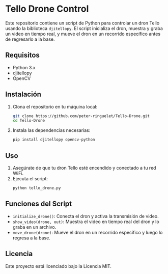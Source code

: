 # Tello Drone Control

Este repositorio contiene un script de Python para controlar un dron Tello usando la biblioteca `djitellopy`. El script inicializa el dron, muestra y graba un video en tiempo real, y mueve el dron en un recorrido específico antes de regresarlo a la base.

## Requisitos

- Python 3.x
- djitellopy
- OpenCV

## Instalación

1. Clona el repositorio en tu máquina local:
    ```sh
    git clone https://github.com/peter-ringuelet/Tello-Drone.git
    cd Tello-Drone
    ```

2. Instala las dependencias necesarias:
    ```sh
    pip install djitellopy opencv-python
    ```

## Uso

1. Asegúrate de que tu dron Tello esté encendido y conectado a tu red WiFi.
2. Ejecuta el script:
    ```sh
    python tello_drone.py
    ```

## Funciones del Script

- `initialize_drone()`: Conecta el dron y activa la transmisión de video.
- `show_video(drone, out)`: Muestra el video en tiempo real del dron y lo graba en un archivo.
- `move_drone(drone)`: Mueve el dron en un recorrido específico y luego lo regresa a la base.

## Licencia

Este proyecto está licenciado bajo la Licencia MIT.
